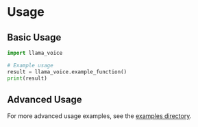 # Usage

## Basic Usage

```python
import llama_voice

# Example usage
result = llama_voice.example_function()
print(result)
```

## Advanced Usage

For more advanced usage examples, see the [examples directory](../examples/).
